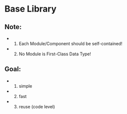 Base Library
============

Note:
----
- 1. Each Module/Component should be self-contained!
- 2. No Module is First-Class Data Type!

Goal:
----
- 1. simple
- 2. fast
- 3. reuse (code level)

